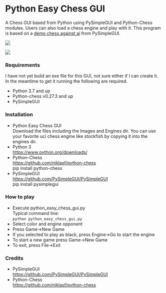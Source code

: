# Python Easy Chess GUI
A Chess GUI based from Python using PySimpleGUI and Python-Chess modules. Users can also load a chess engine and play with it. This program is based on a [demo chess against ai](https://github.com/PySimpleGUI/PySimpleGUI/tree/master/Chess) from PySimpleGUI.<br>

![](https://i.imgur.com/H4FzPdk.png)

![](https://i.imgur.com/MdKGWHO.png)

### Requirements
I have not yet build an exe file for this GUI, not sure either if I can create it. In the meantime to get it running the following are required.
* Python 3.7 and up
* Python-chess v0.27.3 and up
* PySimpleGUI

### Installation
* Python Easy Chess GUI<br>
Download the files including the Images and Engines dir. You can use your favorite uci chess engine like stockfish by copying it into the engines dir.
* Python 3<br>
https://www.python.org/downloads/
* Python-Chess<br>
https://github.com/niklasf/python-chess<br>
pip install python-chess
* PySimpleGUI<br>
https://github.com/PySimpleGUI/PySimpleGUI<br>
pip install pysimplegui

### How to play
* Execute python_easy_chess_gui.py<br>
Typical command line:<br>
`python python_easy_chess_gui.py`
* Select color and engine opponent
* Press Game->New Game
* If you selected to play as black, press Engine->Go to start the engine
* To start a new game press Game->New Game
* To exit, press File->Exit

### Credits
* PySimpleGUI<br>
https://github.com/PySimpleGUI/PySimpleGUI
* Python-Chess<br>
https://github.com/niklasf/python-chess

